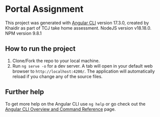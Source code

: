 # Portal Assignment

This project was generated with [Angular CLI](https://github.com/angular/angular-cli) version 17.3.0, created by Khaidir as part of TCJ take home assessment.
NodeJS version v18.18.0. NPM version 9.8.1

## How to run the project

1) Clone/Fork the repo to your local machine.
2) Run `ng serve -o` for a dev server. A tab will open in your default web browser to `http://localhost:4200/`.  The application will automatically reload if you change any of the source files.

## Further help

To get more help on the Angular CLI use `ng help` or go check out the [Angular CLI Overview and Command Reference](https://angular.io/cli) page.
